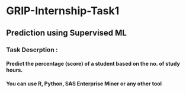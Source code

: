 # GRIP-Internship-Task1
## Prediction using Supervised ML
### Task Descrption :
#### Predict the percentage (score) of a student based on the no. of study hours.
#### You can use R, Python, SAS Enterprise Miner or any other tool

